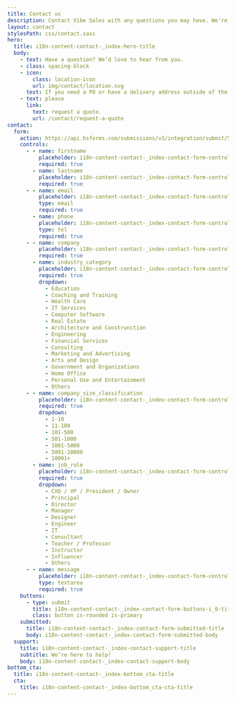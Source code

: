 ```yaml
---
title: Contact us
description: Contact Vibe Sales with any questions you may have. We're here for you!
layout: contact
stylesPath: css/contact.sass
hero:
  title: i18n-content-contact-_index-hero-title
  body:
    - text: Have a question? We’d love to hear from you.
    - class: spacing-block
    - icon:
        class: location-icon
        url: img/contact/location.svg
      text: If you need a PO or have a delivery address outside of the continental US,
    - text: please
      link:
        text: request a quote.
        url: /contact/request-a-quote
contact:
  form:
    action: https://api.hsforms.com/submissions/v3/integration/submit/5698963/eda833da-394c-4d3c-8a66-c8b854d7ee77
    controls:
      - - name: firstname
          placeholder: i18n-content-contact-_index-contact-form-controls-i_0-i_0-placeholder
          required: true
        - name: lastname
          placeholder: i18n-content-contact-_index-contact-form-controls-i_0-i_1-placeholder
          required: true
      - - name: email
          placeholder: i18n-content-contact-_index-contact-form-controls-i_1-i_0-placeholder
          type: email
          required: true
        - name: phone
          placeholder: i18n-content-contact-_index-contact-form-controls-i_1-i_1-placeholder
          type: tel
          required: true
      - - name: company
          placeholder: i18n-content-contact-_index-contact-form-controls-i_2-i_0-placeholder
          required: true
        - name: industry_category
          placeholder: i18n-content-contact-_index-contact-form-controls-i_2-i_1-placeholder
          required: true
          dropdown:
            - Education
            - Coaching and Training
            - Health Care
            - IT Services
            - Computer Software
            - Real Estate
            - Architecture and Construnction
            - Engineering
            - Financial Services
            - Consulting
            - Marketing and Advertising
            - Arts and Design
            - Government and Organizations
            - Home Office
            - Personal Use and Entertainment
            - Others
      - - name: company_size_classification
          placeholder: i18n-content-contact-_index-contact-form-controls-i_3-i_0-placeholder
          required: true
          dropdown:
            - 1-10
            - 11-100
            - 101-500
            - 501-1000
            - 1001-5000
            - 5001-10000
            - 10001+
        - name: job_role
          placeholder: i18n-content-contact-_index-contact-form-controls-i_3-i_1-placeholder
          required: true
          dropdown:
            - CXO / VP / President / Owner
            - Principal
            - Director
            - Manager
            - Designer
            - Engineer
            - IT
            - Consultant
            - Teacher / Professor
            - Instructor
            - Influencer
            - Others
      - - name: message
          placeholder: i18n-content-contact-_index-contact-form-controls-i_4-i_0-placeholder
          type: textarea
          required: true
    buttons:
      - type: submit
        title: i18n-content-contact-_index-contact-form-buttons-i_0-title
        class: button is-rounded is-primary
    submitted:
      title: i18n-content-contact-_index-contact-form-submitted-title
      body: i18n-content-contact-_index-contact-form-submitted-body
  support:
    title: i18n-content-contact-_index-contact-support-title
    subtitle: We’re here to help!
    body: i18n-content-contact-_index-contact-support-body
bottom_cta:
  title: i18n-content-contact-_index-bottom_cta-title
  cta:
    title: i18n-content-contact-_index-bottom_cta-cta-title
---
```

